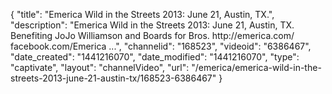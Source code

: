 {
    "title": "Emerica Wild in the Streets 2013: June 21, Austin, TX.",
    "description": "Emerica Wild in the Streets 2013: June 21, Austin, TX. Benefiting JoJo Williamson and Boards for Bros. http:\/\/emerica.com\/ facebook.com\/Emerica ...",
    "channelid": "168523",
    "videoid": "6386467",
    "date_created": "1441216070",
    "date_modified": "1441216070",
    "type": "captivate",
    "layout": "channelVideo",
    "url": "\/emerica\/emerica-wild-in-the-streets-2013-june-21-austin-tx\/168523-6386467"
}